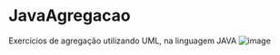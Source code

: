 # JavaAgregacao
Exercícios de agregação utilizando UML, na linguagem JAVA
![image](https://github.com/SabrinaJesus/JavaAgregacao/assets/101610940/f22c9801-ec7c-4213-8e82-0d4a51069068)
